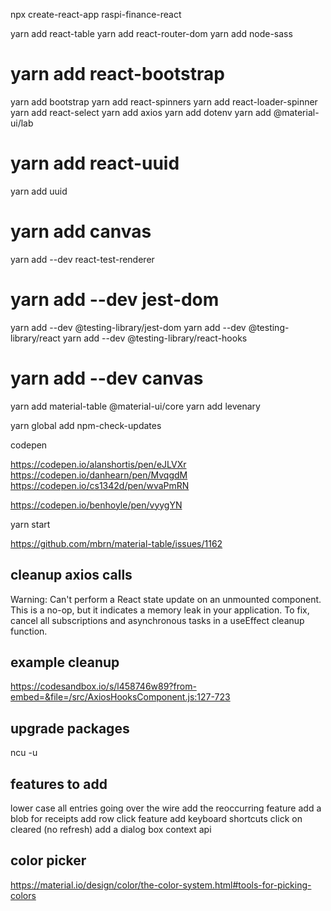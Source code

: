 npx create-react-app raspi-finance-react

yarn add react-table
yarn add react-router-dom
yarn add node-sass

# yarn add react-bootstrap
yarn add bootstrap
yarn add react-spinners
yarn add react-loader-spinner
yarn add react-select
yarn add axios
yarn add dotenv
yarn add @material-ui/lab
# yarn add react-uuid
yarn add uuid
# yarn add canvas
yarn add --dev react-test-renderer
# yarn add --dev jest-dom
yarn add --dev @testing-library/jest-dom
yarn add --dev @testing-library/react
yarn add --dev @testing-library/react-hooks
# yarn add --dev canvas
yarn add material-table @material-ui/core
yarn add levenary

yarn global add npm-check-updates

codepen

https://codepen.io/alanshortis/pen/eJLVXr
https://codepen.io/danhearn/pen/MvqgdM
https://codepen.io/cs1342d/pen/wvaPmRN


https://codepen.io/benhoyle/pen/vyygYN

yarn start

https://github.com/mbrn/material-table/issues/1162


## cleanup axios calls
Warning: Can't perform a React state update on an unmounted component. This is a no-op, but it indicates a memory leak in your application. To fix, cancel all subscriptions and asynchronous tasks in a useEffect cleanup function.

## example cleanup
https://codesandbox.io/s/l458746w89?from-embed=&file=/src/AxiosHooksComponent.js:127-723



## upgrade packages
ncu -u

## features to add
lower case all entries going over the wire
add the reoccurring feature
add a blob for receipts
add row click feature
add keyboard shortcuts
click on cleared (no refresh)
add a dialog box
context api

## color picker
https://material.io/design/color/the-color-system.html#tools-for-picking-colors


